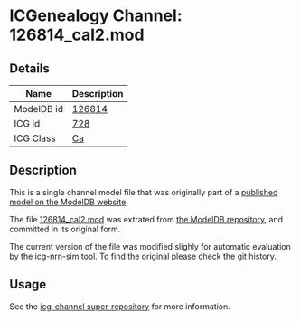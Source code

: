 # ICGenealogy Channel: 126814\_cal2.mod

## Details

Name | Description
---- | -----------
ModelDB id | [126814](http://senselab.med.yale.edu/ModelDB/ShowModel.cshtml?model=126814)
ICG id | [728](http://icg.neurotheory.ox.ac.uk/channels/3/728)
ICG Class | [Ca](http://icg.neurotheory.ox.ac.uk/channels/3)

## Description

This is a single channel model file that was originally part of a [published model on the ModelDB website](http://senselab.med.yale.edu/mModelDB/ShowModel.cshtml?model=126814).


The file [126814\_cal2.mod](126814_cal2.mod) was extrated from [the ModelDB repository](http://senselab.med.yale.edu/ModelDB/ShowModel.cshtml?model=126814), and committed in its original form.

The current version of the file was modified slighly for automatic evaluation by the [icg-nrn-sim](https://github.com/icgenealogy/icg-nrn-sim) tool. To find the original please check the git history.


## Usage

See the [icg-channel super-repository](https://github.com/icgenealogy/icg-channels) for more information.